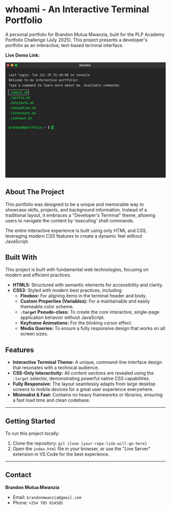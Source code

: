 # whoami - An Interactive Terminal Portfolio

A personal portfolio for Brandon Mutua Mwanzia, built for the PLP Academy Portfolio Challenge (July 2025). This project presents a developer's portfolio as an interactive, text-based terminal interface.

**Live Demo Link:** 

![Project Screenshot](./assets/screenshot.png)

## About The Project

This portfolio was designed to be a unique and memorable way to showcase skills, projects, and background information. Instead of a traditional layout, it embraces a "Developer's Terminal" theme, allowing users to navigate the content by 'executing' shell commands. 

The entire interactive experience is built using only HTML and CSS, leveraging modern CSS features to create a dynamic feel without JavaScript.

## Built With

This project is built with fundamental web technologies, focusing on modern and efficient practices.

* **HTML5:** Structured with semantic elements for accessibility and clarity.
* **CSS3:** Styled with modern best practices, including:
    * **Flexbox:** For aligning items in the terminal header and body.
    * **Custom Properties (Variables):** For a maintainable and easily themeable color scheme.
    * **`:target` Pseudo-class:** To create the core interactive, single-page application behavior without JavaScript.
    * **Keyframe Animations:** For the blinking cursor effect.
    * **Media Queries:** To ensure a fully responsive design that works on all screen sizes.

## Features

-   **Interactive Terminal Theme:** A unique, command-line interface design that resonates with a technical audience.
-   **CSS-Only Interactivity:** All content sections are revealed using the `:target` selector, demonstrating powerful native CSS capabilities.
-   **Fully Responsive:** The layout seamlessly adapts from large desktop screens to mobile devices for a great user experience everywhere.
-   **Minimalist & Fast:** Contains no heavy frameworks or libraries, ensuring a fast load time and clean codebase.

---

## Getting Started

To run this project locally:
1. Clone the repository: `git clone [your-repo-link-will-go-here]`
2. Open the `index.html` file in your browser, or use the "Live Server" extension in VS Code for the best experience.

---

## Contact

**Brandon Mutua Mwanzia**
- Email: `brandonmwanzia@gmail.com`
- Phone: `+254 705 014585`
